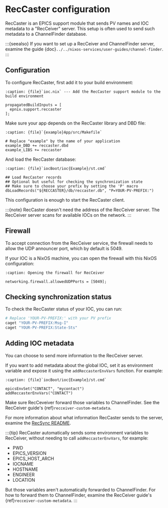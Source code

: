 # RecCaster configuration

RecCaster is an EPICS support module
that sends PV names and IOC metadata to a "RecCeiver" server.
This setup is often used to send such metadata to a ChannelFinder database.

:::{seealso}
If you want to set up a RecCeiver and ChannelFinder server,
examine the guide
{doc}`../../nixos-services/user-guides/channel-finder`.
:::

## Configuration

To configure RecCaster,
first add it to your build environment:

```{code-block} nix
:caption: {file}`ioc.nix` --- Add the RecCaster support module to the build environment

propagatedBuildInputs = [
  epnix.support.reccaster
];
```

Make sure your app depends on the RecCaster library and DBD file:

```{code-block} make
:caption: {file}`{example}App/src/Makefile`

# Replace "example" by the name of your application
example_DBD += reccaster.dbd
example_LIBS += reccaster
```

And load the RecCaster database:

```{code-block} csh
:caption: {file}`iocBoot/ioc{Example}/st.cmd`

## Load RecCaster records
## Optional but useful for checking the synchronization state
## Make sure to choose your prefix by setting the 'P' macro
dbLoadRecords("${RECCASTER}/db/reccaster.db", "P=YOUR-PV-PREFIX:")
```

This configuration is enough to start the RecCaster client.

:::{note}
RecCaster doesn't need the address of the RecCeiver server.
The RecCeiver server scans for available IOCs on the network.
:::

## Firewall

To accept connection from the RecCeiver service,
the firewall needs to allow the UDP announcer port,
which by default is 5049.

If your IOC is a NixOS machine,
you can open the firewall with this NixOS configuration:

```{code-block} nix
:caption: Opening the firewall for RecCeiver

networking.firewall.allowedUDPPorts = [5049];
```

## Checking synchronization status

To check the RecCaster status of your IOC,
you can run:

```bash
# Replace 'YOUR-PV-PREFIX:' with your PV prefix
caget "YOUR-PV-PREFIX:Msg-I"
caget "YOUR-PV-PREFIX:State-Sts"
```

## Adding IOC metadata

You can choose to send more information to the RecCeiver server.

If you want to add metadata about the global IOC,
set it as environment variable
and expose it using the `addReccasterEnvVars` function.
For example:

```{code-block} csh
:caption: {file}`iocBoot/ioc{Example}/st.cmd`

epicsEnvSet("CONTACT", "mycontact")
addReccasterEnvVars("CONTACT")
```

Make sure RecCeveiver forward those variables to ChannelFinder.
See the RecCeiver guide's {ref}`recceiver-custom-metadata`.

For more information about what information RecCaster sends to the server,
examine the [RecSync README].

:::{tip}
RecCaster automatically sends some environment variables to RecCeiver,
without needing to call `addReccasterEnvVars`,
for example:

- PWD
- EPICS_VERSION
- EPICS_HOST_ARCH
- IOCNAME
- HOSTNAME
- ENGINEER
- LOCATION

But those variables aren't automatically forwarded to ChannelFinder.
For how to forward them to ChannelFinder,
examine the RecCeiver guide's {ref}`recceiver-custom-metadata`.
:::

[recsync readme]: https://github.com/ChannelFinder/recsync?tab=readme-ov-file#information-uploaded

